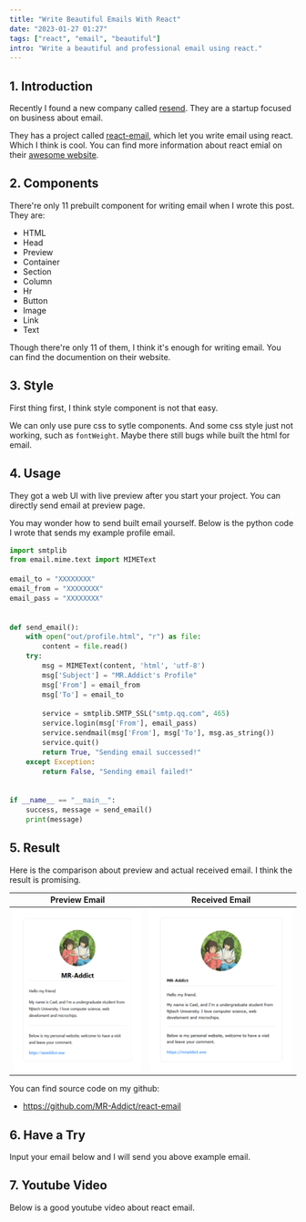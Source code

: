```yaml
---
title: "Write Beautiful Emails With React"
date: "2023-01-27 01:27"
tags: ["react", "email", "beautiful"]
intro: "Write a beautiful and professional email using react."
---
```


## 1. Introduction

Recently I found a new company called [resend](https://resend.com/). They are a startup focused on business about email.

They has a project called [react-email](https://react.email/), which let you write email using react. Which I think is cool. You can find more information about react emial on their [awesome website](https://react.email/).

## 2. Components

There're only 11 prebuilt component for writing email when I wrote this post. They are:

- HTML
- Head
- Preview
- Container
- Section
- Column
- Hr
- Button
- Image
- Link
- Text

Though there're only 11 of them, I think it's enough for writing email. You can find the documention on their website.

## 3. Style

First thing first, I think style component is not that easy.

We can only use pure css to sytle components. And some css style just not working, such as `fontWeight`. Maybe there still bugs while built the html for email.

## 4. Usage

They got a web UI with live preview after you start your project. You can directly send email at preview page.

You may wonder how to send built email yourself. Below is the python code I wrote that sends my example profile email.

```python:sendEmail.py
import smtplib
from email.mime.text import MIMEText

email_to = "XXXXXXXX"
email_from = "XXXXXXXX"
email_pass = "XXXXXXXX"


def send_email():
    with open("out/profile.html", "r") as file:
        content = file.read()
    try:
        msg = MIMEText(content, 'html', 'utf-8')
        msg['Subject'] = "MR.Addict's Profile"
        msg['From'] = email_from
        msg['To'] = email_to

        service = smtplib.SMTP_SSL("smtp.qq.com", 465)
        service.login(msg['From'], email_pass)
        service.sendmail(msg['From'], msg['To'], msg.as_string())
        service.quit()
        return True, "Sending email successed!"
    except Exception:
        return False, "Sending email failed!"


if __name__ == "__main__":
    success, message = send_email()
    print(message)
```

## 5. Result

Here is the comparison about preview and actual received email. I think the result is promising.

|                                  Preview Email                                   |                                 Received Email                                 |
| :------------------------------------------------------------------------------: | :----------------------------------------------------------------------------: |
| ![Preview](https://github.com/MR-Addict/react-email/raw/main/images/preview.png) | ![Actual](https://github.com/MR-Addict/react-email/raw/main/images/actual.png) |

You can find source code on my github:

- https://github.com/MR-Addict/react-email

## 6. Have a Try

Input your email below and I will send you above example email.

<SendProfileEmail />

## 7. Youtube Video

Below is a good youtube video about react email.

<Youtube id="MdO1AKVTkLI" />
